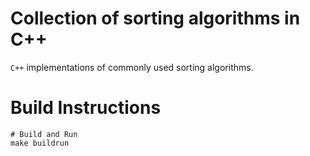 # Collection of sorting algorithms in C++
`C++` implementations of commonly used sorting algorithms.

# Build Instructions
```
# Build and Run
make buildrun
```

